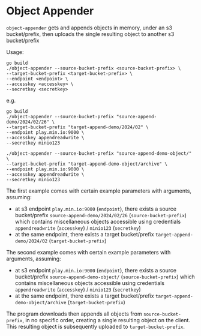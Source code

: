 # Object Appender

`object-appender` gets and appends objects in memory, under an s3 bucket/prefix, then uploads the single resulting object to another s3 bucket/prefix

Usage:
```
go build
./object-appender --source-bucket-prefix <source-bucket-prefix> \
--target-bucket-prefix <target-bucket-prefix> \
--endpoint <endpoint> \
--accesskey <accesskey> \
--secretkey <secretkey> 
```
e.g.
```
go build
./object-appender --source-bucket-prefix "source-append-demo/2024/02/26" \
--target-bucket-prefix "target-append-demo/2024/02" \
--endpoint play.min.io:9000 \
--accesskey appendreadwrite \
--secretkey minio123

./object-appender --source-bucket-prefix "source-append-demo-object/" \
--target-bucket-prefix "target-append-demo-object/archive" \
--endpoint play.min.io:9000 \
--accesskey appendreadwrite \
--secretkey minio123
```

The first example comes with certain example parameters with arguments, assuming:
- at s3 endpoint `play.min.io:9000` (`endpoint`), there exists a source bucket/prefix `source-append-demo/2024/02/26` (`source-bucket-prefix`) which contains miscellaneous objects accessible using credentials `appendreadwrite` (`accesskey`) / `minio123` (`secretkey`)
- at the same endpoint, there exists a target bucket/prefix `target-append-demo/2024/02` (`target-bucket-prefix`)

The second example comes with certain example parameters with arguments, assuming:
- at s3 endpoint `play.min.io:9000` (`endpoint`), there exists a source bucket/prefix `source-append-demo-object/` (`source-bucket-prefix`) which contains miscellaneous objects accessible using credentials `appendreadwrite` (`accesskey`) / `minio123` (`secretkey`)
- at the same endpoint, there exists a target bucket/prefix `target-append-demo-object/archive` (`target-bucket-prefix`)

The program downloads then appends all objects from `source-bucket-prefix`, in no specific order, creating a single resulting object on the client. This resulting object is subsequently uploaded to `target-bucket-prefix`.